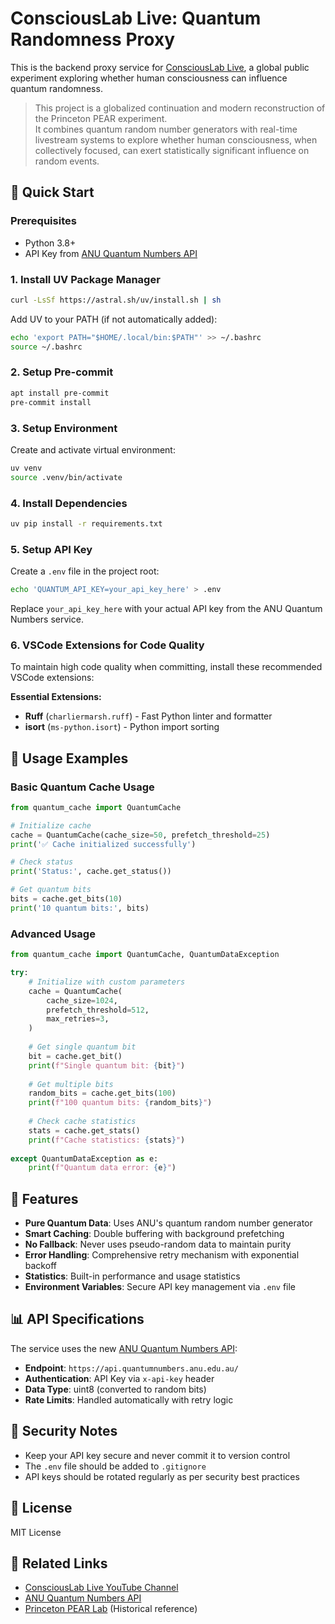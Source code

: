 # ConsciousLab Live: Quantum Randomness Proxy

This is the backend proxy service for [ConsciousLab Live](https://www.youtube.com/@ConsciousLabLive), a global public experiment exploring whether human consciousness can influence quantum randomness.

> This project is a globalized continuation and modern reconstruction of the Princeton PEAR experiment.  
> It combines quantum random number generators with real-time livestream systems to explore whether human consciousness, when collectively focused, can exert statistically significant influence on random events.

## 🚀 Quick Start

### Prerequisites

- Python 3.8+
- API Key from [ANU Quantum Numbers API](https://quantumnumbers.anu.edu.au/api-key)

### 1. Install UV Package Manager

```bash
curl -LsSf https://astral.sh/uv/install.sh | sh
```

Add UV to your PATH (if not automatically added):
```bash
echo 'export PATH="$HOME/.local/bin:$PATH"' >> ~/.bashrc
source ~/.bashrc
```

### 2. Setup Pre-commit

```bash
apt install pre-commit
pre-commit install
```

### 3. Setup Environment

Create and activate virtual environment:
```bash
uv venv
source .venv/bin/activate
```

### 4. Install Dependencies

```bash
uv pip install -r requirements.txt
```

### 5. Setup API Key

Create a `.env` file in the project root:
```bash
echo 'QUANTUM_API_KEY=your_api_key_here' > .env
```

Replace `your_api_key_here` with your actual API key from the ANU Quantum Numbers service.

### 6. VSCode Extensions for Code Quality

To maintain high code quality when committing, install these recommended VSCode extensions:

**Essential Extensions:**
- **Ruff** (`charliermarsh.ruff`) - Fast Python linter and formatter
- **isort** (`ms-python.isort`) - Python import sorting


## 📖 Usage Examples

### Basic Quantum Cache Usage

```python
from quantum_cache import QuantumCache

# Initialize cache
cache = QuantumCache(cache_size=50, prefetch_threshold=25)
print('✅ Cache initialized successfully')

# Check status
print('Status:', cache.get_status())

# Get quantum bits
bits = cache.get_bits(10)
print('10 quantum bits:', bits)
```

### Advanced Usage

```python
from quantum_cache import QuantumCache, QuantumDataException

try:
    # Initialize with custom parameters
    cache = QuantumCache(
        cache_size=1024,
        prefetch_threshold=512,
        max_retries=3,
    )
    
    # Get single quantum bit
    bit = cache.get_bit()
    print(f"Single quantum bit: {bit}")
    
    # Get multiple bits
    random_bits = cache.get_bits(100)
    print(f"100 quantum bits: {random_bits}")
    
    # Check cache statistics
    stats = cache.get_stats()
    print(f"Cache statistics: {stats}")
    
except QuantumDataException as e:
    print(f"Quantum data error: {e}")
```

## 🔧 Features

- **Pure Quantum Data**: Uses ANU's quantum random number generator
- **Smart Caching**: Double buffering with background prefetching
- **No Fallback**: Never uses pseudo-random data to maintain purity
- **Error Handling**: Comprehensive retry mechanism with exponential backoff
- **Statistics**: Built-in performance and usage statistics
- **Environment Variables**: Secure API key management via `.env` file

## 📊 API Specifications

The service uses the new [ANU Quantum Numbers API](https://api.quantumnumbers.anu.edu.au/):
- **Endpoint**: `https://api.quantumnumbers.anu.edu.au/`
- **Authentication**: API Key via `x-api-key` header
- **Data Type**: uint8 (converted to random bits)
- **Rate Limits**: Handled automatically with retry logic

## 🔐 Security Notes

- Keep your API key secure and never commit it to version control
- The `.env` file should be added to `.gitignore`
- API keys should be rotated regularly as per security best practices

## 📝 License

MIT License

## 🔗 Related Links

- [ConsciousLab Live YouTube Channel](https://www.youtube.com/@ConsciousLabLive)
- [ANU Quantum Numbers API](https://api.quantumnumbers.anu.edu.au/)
- [Princeton PEAR Lab](https://www.princeton.edu/~pear/) (Historical reference)

